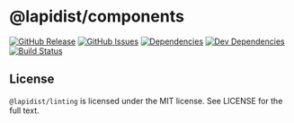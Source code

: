 # @lapidist/components

[![GitHub Release](https://img.shields.io/github/release/bylapidist/components.svg?style=flat)](https://github.com/bylapidist/components/releases)
[![GitHub Issues](https://img.shields.io/github/issues/bylapidist/components.svg?style=flat)](https://github.com/bylapidist/components/issues)
[![Dependencies](https://david-dm.org/bylapidist/components/status.svg?style=flat)](https://david-dm.org/bylapidist/components)
[![Dev Dependencies](https://david-dm.org/bylapidist/components/dev-status.svg)](https://david-dm.org/bylapidist/components?type=dev)
[![Build Status](https://travis-ci.org/bylapidist/components.svg?branch=master)](https://travis-ci.org/bylapidist/components)

## License
`@lapidist/linting` is licensed under the MIT license. See LICENSE for the full text.
